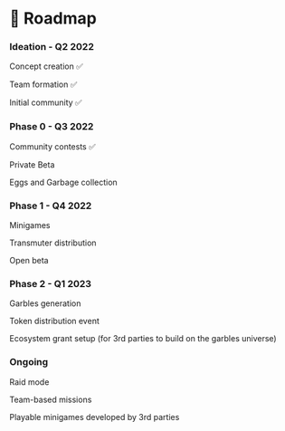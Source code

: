 # 🚀 Roadmap

### Ideation - Q2 2022

Concept creation ✅

Team formation ✅

Initial community ✅

### Phase 0 - Q3 2022

Community contests ✅

Private Beta&#x20;

Eggs and Garbage collection

### Phase 1 - Q4 2022

Minigames

Transmuter distribution

Open beta

### Phase 2 - Q1 2023

Garbles generation

Token distribution event

Ecosystem grant setup (for 3rd parties to build on the garbles universe)

### Ongoing

Raid mode

Team-based missions

Playable minigames developed by 3rd parties
